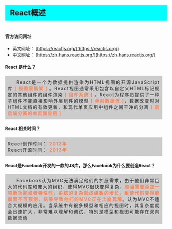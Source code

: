 <div
    style = "
        width: 100%;
        height: 50px;
        background: #00FFFF;
        color: black;
        line-height: 50px;
        padding-left: 15px;
        font-size: 24px;
        font-weight: bold;
        margin-bottom: 40px;
    "
> 
    React概述
</div>

#### 官方访问网址

- 英文网址： [https://reactjs.org/](https://reactjs.org/)
- 中文网址： [https://zh-hans.reactjs.org/](https://zh-hans.reactjs.org/)



#### React 是什么？

<div
    style = "background: #ccc;text-align: justify;padding: 10px 8px;letter-spacing: 2px;text-indent: 2em;"
>
React是一个为数据提供渲染为HTML视图的开源JavaScript 库<font color = "#FF7F50" style = "font-weight: bold;"> [ 视图层框架 ] </font>。React视图通常采用包含以自定义HTML标记规定的其他组件的组件渲染<font color = "#FF7F50" style = "font-weight: bold;"> [ 组件系统 ] </font>。React为程序员提供了一种子组件不能直接影响外层组件的模型<font color = "#FF7F50" style = "font-weight: bold;">  [ 单向数据流 ]</font>，数据改变时对HTML文档的有效更新，和现代单页应用中组件之间干净的分离<font color = "#FF7F50" style = "font-weight: bold;"> [ 前后端分离的单页面应用 ] </font>
</div>


#### React 相关时间？

<div
    style = "background: #ccc;text-align: justify;padding: 10px 8px;letter-spacing: 2px;"
>
React创作时间：
    <font color = "#FF7F50" style = "font-weight: bold;">  
        2012年
    </font>
    <br>
       React开源时间：
     <font color = "#FF7F50" style = "font-weight: bold;">  
        2013年
    </font>
</div>

#### React是Facebook开发的一款的JS库，那么Facebook为什么要创造React？

<div
    style = "background: #ccc;text-align: justify;padding: 10px 8px;letter-spacing: 2px;text-indent: 2em;"
>
Facebook认为MVC无法满足他们的扩展需求，由于他们非常巨大的代码库和庞大的组织，使得MVC很快变得复杂，<font color = "#FF7F50" style = "font-weight: bold;">每当需要添加一项新功能或者特性时，系统的复杂就成级数的增长，致使代码变得脆弱而不可预测，结果导致他们的MVC正在土崩瓦解</font>。认为MVC不适合大规模的应用。当系统中有很多模型和相应的视图时，其复杂度就会迅速扩大，非常难以理解和调试，特别是模型和视图可能存在双向数据流动
</div>
